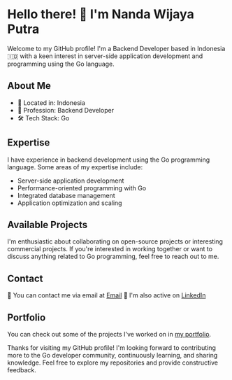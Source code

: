 # Hello there! 👋 I'm Nanda Wijaya Putra

Welcome to my GitHub profile! I'm a Backend Developer based in Indonesia 🇮🇩 with a keen interest in server-side application development and programming using the Go language.

## About Me

- 🌆 Located in: Indonesia
- 💼 Profession: Backend Developer
- 🛠️ Tech Stack: Go

## Expertise

I have experience in backend development using the Go programming language. Some areas of my expertise include:

- Server-side application development
- Performance-oriented programming with Go
- Integrated database management
- Application optimization and scaling

## Available Projects

I'm enthusiastic about collaborating on open-source projects or interesting commercial projects. If you're interested in working together or want to discuss anything related to Go programming, feel free to reach out to me.

## Contact

📧 You can contact me via email at [Email](mailto:nandaghalonk@gmail.com)
💬 I'm also active on [LinkedIn](https://www.linkedin.com/in/nwp96)

## Portfolio

You can check out some of the projects I've worked on in [my portfolio](https://www.nandawijayaputra.my.id).

Thanks for visiting my GitHub profile! I'm looking forward to contributing more to the Go developer community, continuously learning, and sharing knowledge. Feel free to explore my repositories and provide constructive feedback.

